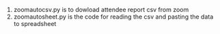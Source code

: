 1) zoomautocsv.py is to dowload attendee report csv from zoom
2) zoomautosheet.py is the code for reading the csv and pasting the data to spreadsheet
